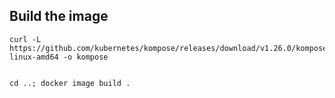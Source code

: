 ## Build the image


    curl -L https://github.com/kubernetes/kompose/releases/download/v1.26.0/kompose-linux-amd64 -o kompose

    
    cd ..; docker image build .
    
    
